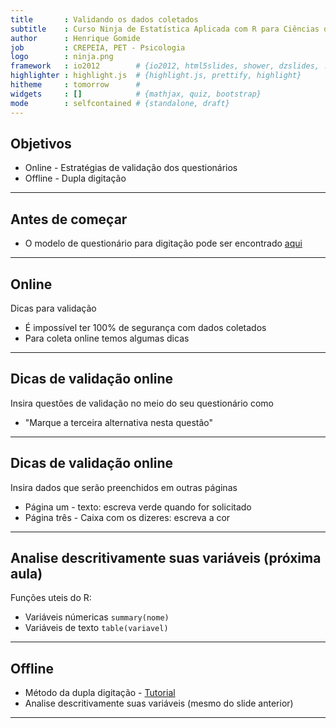 ```yaml
---
title       : Validando os dados coletados
subtitle    : Curso Ninja de Estatística Aplicada com R para Ciências da Saúde
author      : Henrique Gomide
job         : CREPEIA, PET - Psicologia
logo        : ninja.png
framework   : io2012        # {io2012, html5slides, shower, dzslides, ...}
highlighter : highlight.js  # {highlight.js, prettify, highlight}
hitheme     : tomorrow      # 
widgets     : []            # {mathjax, quiz, bootstrap}
mode        : selfcontained # {standalone, draft}
---
```



## Objetivos

* Online - Estratégias de validação dos questionários
* Offline - Dupla digitação


---

## Antes de começar

* O modelo de questionário para digitação pode ser encontrado [aqui](https://docs.google.com/forms/d/1oSQ97FVmGqkv8hhO8EHDaqYUuNVsN_KgX1EXGXwSy6k/viewform)

---

## Online

Dicas para validação
* É impossível ter 100% de segurança com dados coletados
* Para coleta online temos algumas dicas

---

## Dicas de validação online

Insira questões de validação no meio do seu questionário como
* "Marque a terceira alternativa nesta questão"

---

## Dicas de validação online

Insira dados que serão preenchidos em outras páginas
* Página um - texto: escreva verde quando for solicitado
* Página três - Caixa com os dizeres: escreva a cor

---

## Analise descritivamente suas variáveis (próxima aula)

Funções uteis do R:
* Variáveis númericas `summary(nome)`
* Variáveis de texto `table(variavel)`

---

## Offline

* Método da dupla digitação - [Tutorial](http://youtu.be/JBhoWBFcDMo)
* Analise descritivamente suas variáveis (mesmo do slide anterior)

---

